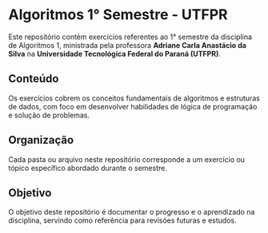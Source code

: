# Algoritmos 1° Semestre - UTFPR

Este repositório contém exercícios referentes ao 1° semestre da disciplina de Algoritmos 1, ministrada pela professora **Adriane Carla Anastácio da Silva** na **Universidade Tecnológica Federal do Paraná (UTFPR)**.

## Conteúdo

Os exercícios cobrem os conceitos fundamentais de algoritmos e estruturas de dados, com foco em desenvolver habilidades de lógica de programação e solução de problemas.

## Organização

Cada pasta ou arquivo neste repositório corresponde a um exercício ou tópico específico abordado durante o semestre.

## Objetivo

O objetivo deste repositório é documentar o progresso e o aprendizado na disciplina, servindo como referência para revisões futuras e estudos.
